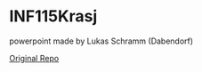 # INF115Krasj
powerpoint made by Lukas Schramm (Dabendorf)

[Original Repo](https://github.com/Dabendorf/INF115-Kraesjkurs)
